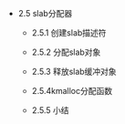 - 2.5 slab分配器

    - 2.5.1 创建slab描述符

    - 2.5.2 分配slab对象

    - 2.5.3 释放slab缓冲对象

    - 2.5.4kmalloc分配函数

    - 2.5.5 小结